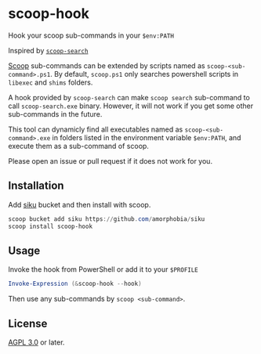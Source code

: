 # scoop-hook

Hook your scoop sub-commands in your `$env:PATH`

Inspired by [`scoop-search`](https://github.com/shilangyu/scoop-search)

[Scoop](https://scoop.sh/) sub-commands can be extended by scripts named as `scoop-<sub-command>.ps1`. By default, `scoop.ps1` only searches powershell scripts in `libexec` and `shims` folders. 

A hook provided by `scoop-search` can make `scoop search` sub-command to call `scoop-search.exe` binary. However, it will not work if you get some other sub-commands in the future.

This tool can dynamicly find all executables named as `scoop-<sub-command>.exe` in folders listed in the environment variable `$env:PATH`, and execute them as a sub-command of scoop.

Please open an issue or pull request if it does not work for you.

## Installation

Add [siku](https://github.com/amorphobia/siku) bucket and then install with scoop.

```PowerShell
scoop bucket add siku https://github.com/amorphobia/siku
scoop install scoop-hook
```

## Usage

Invoke the hook from PowerShell or add it to your `$PROFILE`

```PowerShell
Invoke-Expression (&scoop-hook --hook)
```

Then use any sub-commands by `scoop <sub-command>`.

## License

[AGPL 3.0](LICENSE) or later.
